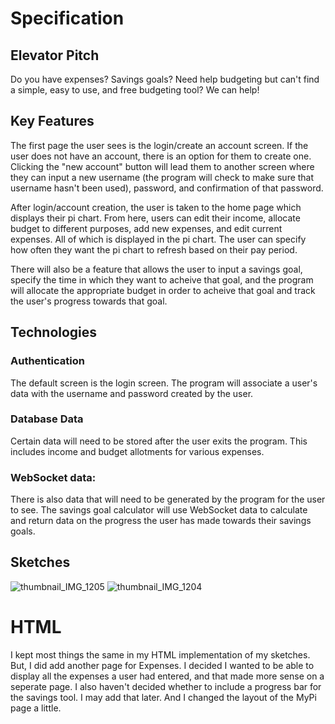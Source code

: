 # Specification
## Elevator Pitch
Do you have expenses? Savings goals? Need help budgeting but can't find a simple, easy to use, and free budgeting tool? We can help!

## Key Features
The first page the user sees is the login/create an account screen. If the user does not have an account, there is an option for them to create one. Clicking the "new account" button will lead them to another screen where they can input a new username (the program will check to make sure that username hasn't been used), password, and confirmation of that password.

After login/account creation, the user is taken to the home page which displays their pi chart. From here, users can edit their income, allocate budget to different purposes, add new expenses, and edit current expenses. All of which is displayed in the pi chart. The user can specify how often they want the pi chart to refresh based on their pay period.

There will also be a feature that allows the user to input a savings goal, specify the time in which they want to acheive that goal, and the program will allocate the appropriate budget in order to acheive that goal and track the user's progress towards that goal.

## Technologies
### Authentication
The default screen is the login screen. The program will associate a user's data with the username and password created by the user.

### Database Data
Certain data will need to be stored after the user exits the program. This includes income and budget allotments for various expenses.

### WebSocket data:
There is also data that will need to be generated by the program for the user to see. The savings goal calculator will use WebSocket data to calculate and return data on the progress the user has made towards their savings goals.

## Sketches
![thumbnail_IMG_1205](https://github.com/mkaybug/startup/assets/144390772/77762f13-2eed-4076-9a9e-898f5e944533)
![thumbnail_IMG_1204](https://github.com/mkaybug/startup/assets/144390772/9d46d367-f29b-4cba-a789-cfa32231affd)

# HTML
I kept most things the same in my HTML implementation of my sketches. But, I did add another page for Expenses. I decided I wanted to be able to display all the expenses a user had entered, and that made more sense on a seperate page. I also haven't decided whether to include a progress bar for the savings tool. I may add that later. And I changed the layout of the MyPi page a little.

